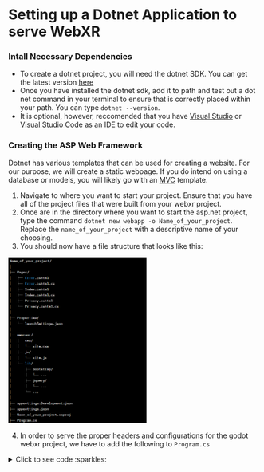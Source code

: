 # Setting up a Dotnet Application to serve WebXR

### Intall Necessary Dependencies
- To create a dotnet project, you will need the dotnet SDK. You can get the latest version [here](https://dotnet.microsoft.com/en-us/download)
- Once you have installed the dotnet sdk, add it to path and test out a dot net command in your terminal to ensure that is correctly placed within your path. You can type `dotnet --version`.
- It is optional, however, reccomended that you have [Visual Studio](https://visualstudio.microsoft.com/#vs-section) or [Visual Studio Code](https://visualstudio.microsoft.com/#vscode-section) as an IDE to edit your code.

### Creating the ASP Web Framework
Dotnet has various templates that can be used for creating a website. For our purpose, we will create a static webpage. If you do intend on using a database or models, you will likely go with an [MVC](https://dotnet.microsoft.com/en-us/apps/aspnet/mvc) template.

1. Navigate to where you want to start your project. Ensure that you have all of the project files that were built from your webxr project.
2. Once are in the directory where you want to start the asp.net project, type the command `dotnet new webapp -o Name_of_your_project`. Replace the `name_of_your_project` with a descriptive name of your choosing.
3. You should now have a file structure that looks like this:
<img src = "Graphics/ASP_File_Layout.png" alt = "Image of the ASP.net file Structure" width = "55%">

4. In order to serve the proper headers and configurations for the godot webxr project, we have to add the following to `Program.cs`

<details>
    <summary>Click to see code :sparkles:</summary>
    <pre><code class="language-csharp">

    
        using Microsoft.Extensions.Options;
        using Microsoft.AspNetCore.Builder;
        using Microsoft.Extensions.DependencyInjection;
        using Microsoft.AspNetCore.StaticFiles;

        var builder = WebApplication.CreateBuilder(args);

        // Add services to the container.
        // (Add any services you need here, like MVC, Razor Pages, etc.)
        builder.Services.AddRazorPages();

        var app = builder.Build();

        // Configure the HTTP request pipeline.
        if (!app.Environment.IsDevelopment())
        {
            app.UseExceptionHandler("/Error");
            // The default HSTS value is 30 days. You may want to change this for production scenarios, see https://aka.ms/aspnetcore-hsts.
            app.UseHsts();
        }

        app.UseHttpsRedirection();

        // Custom Middleware to set Cross-Origin Isolation headers
        app.Use(async (context, next) =>
        {
            context.Response.Headers.Add("Cross-Origin-Opener-Policy", "same-origin");
            context.Response.Headers.Add("Cross-Origin-Embedder-Policy", "require-corp");
            context.Response.Headers.Add("X-Content-Type-Options", "nosniff");
            await next();
        });

        // Configure MIME type mapping for JavaScript files
        var contentTypeProvider = new FileExtensionContentTypeProvider();
        // contentTypeProvider.Mappings[".js"] = "application/javascript"; // Set the MIME type for .js files
        if (!contentTypeProvider.Mappings.ContainsKey(".pck"))
        {
            contentTypeProvider.Mappings[".pck"] = "application/octet-stream";
        }

        app.UseDefaultFiles(new DefaultFilesOptions
        {
            DefaultFileNames = new List<string> { "index.html" } // Godot project's main HTML file
        });

        app.UseStaticFiles(new StaticFileOptions
        {
            ContentTypeProvider = contentTypeProvider
        });

        app.UseRouting();
        app.UseAuthorization();
        app.MapRazorPages();
        app.Run();
    </code></pre>
</details>


